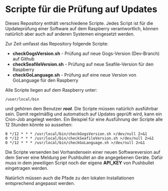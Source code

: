 # Scripte für die Prüfung auf Updates

Dieses Repository enthält verschiedene Scripte. Jedes Script ist für die Updateprüfung einer Software auf dem Raspberry verantwortlich, können natürlich aber auch auf anderen Systemen eingesetzt werden.

Zur Zeit umfasst das Repository folgende Scripte:

- **checkGogsVersion.sh** - Prüfung auf neue Gogs-Version (Dev-Branch) auf Github
- **checkSeafileVersion.sh** - Prüfung auf neue Seafile-Version für den Raspberry
- **checkGoLanguage.sh** - Prüfung auf eine neue Version von GoLanguage für den Raspberry

Alle Scripte liegen auf dem Raspberry unter:

    /user/local/bin

und gehören dem Benutzer ***root***. Die Scripte müssen natürlich ausführbar sein. Damit regelmäßig und automatisch auf Updates geprüft wird, kann ein Cron-Job angelegt werden. Ein Beispiel für eine Ausführung der Scripte alle 12 Stunden könnte so aussehen:

    0 */12 * * * /usr/local/bin/checkGogsVersion.sh >/dev/null 2>&1
    0 */12 * * * /usr/local/bin/checkSeafileVersion.sh >/dev/null 2>&1
    0 */12 * * * /usr/local/bin/checkGoLanguage.sh >/dev/null 2>&1

Die Scripte versenden bei Vorhandensein einer neuen Softwareversion auf dem Server eine Meldung per Pushbullet an die angegebenen Geräte. Dafür muss in dem jeweiligen Script noch der eigene **API_KEY** von Pushbullet eingetragen werden.

Natürlich müssen auch die Pfade zu den lokalen Installationen entsprechend angepasst werden.
